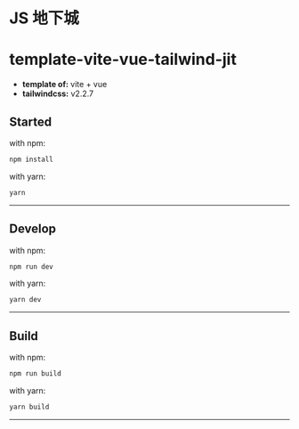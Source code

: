 # JS 地下城

[Demo 網址]: https://jason06286.github.io/JsUnderGround/#/



# template-vite-vue-tailwind-jit

- **template of:** vite + vue
- **tailwindcss:** v2.2.7

## Started
with npm:
```bash
npm install
```
with yarn:
```bash
yarn
```

---
## Develop
with npm:
```bash
npm run dev
```
with yarn:
```bash
yarn dev
```

---
## Build
with npm:
```bash
npm run build
```
with yarn:
```bash
yarn build
```

---
